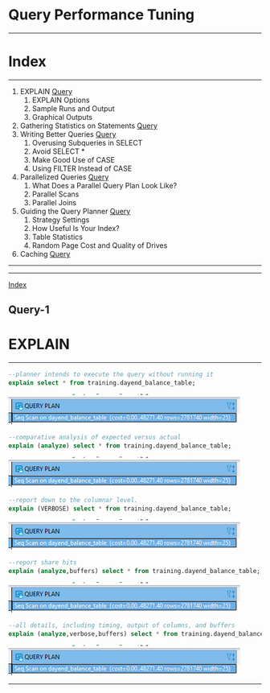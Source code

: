 # **Query Performance Tuning**

---

# **Index**

---

1. EXPLAIN [Query](#Query-1)
    1. EXPLAIN Options 
    2. Sample Runs and Output 
    3. Graphical Outputs 
2. Gathering Statistics on Statements [Query](#Query-2) 
3. Writing Better Queries [Query](#Query-3)
    1. Overusing Subqueries in SELECT 
    2. Avoid SELECT * 
    3. Make Good Use of CASE 
    4. Using FILTER Instead of CASE 
4. Parallelized Queries [Query](#Query-4) 
    1. What Does a Parallel Query Plan Look Like? 
    2. Parallel Scans 
    3. Parallel Joins 
5. Guiding the Query Planner [Query](#Query-5) 
    1. Strategy Settings 
    2. How Useful Is Your Index? 
    3. Table Statistics 
    4. Random Page Cost and Quality of Drives
6. Caching [Query](#Query-6)

---

---


[Index](#Index)

## **Query-1**

# **EXPLAIN**

---

```sql
--planner intends to execute the query without running it
explain select * from training.dayend_balance_table;
```

![](i/2.png)

```sql
--comparative analysis of expected versus actual
explain (analyze) select * from training.dayend_balance_table;
```

![](i/2.png)


```sql
--report down to the columnar level.
explain (VERBOSE) select * from training.dayend_balance_table;
```

![](i/2.png)

```sql
--report share hits
explain (analyze,buffers) select * from training.dayend_balance_table;
```

![](i/2.png)

```sql
--all details, including timing, output of columns, and buffers
explain (analyze,verbose,buffers) select * from training.dayend_balance_table ;
```

![](i/2.png)

---
